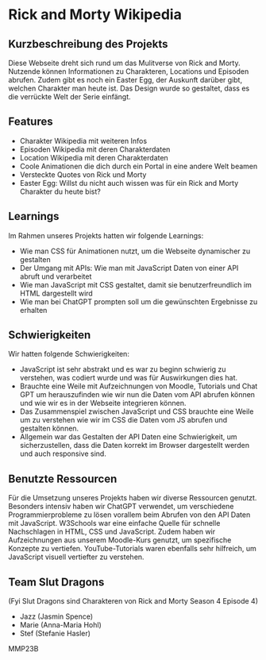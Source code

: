 # Rick and Morty Wikipedia
 
 ## Kurzbeschreibung des Projekts
 
 Diese Webseite dreht sich rund um das Mulitverse von Rick and Morty. Nutzende können Informationen zu Charakteren, Locations und Episoden abrufen. Zudem gibt es noch ein Easter Egg, der Auskunft darüber gibt, welchen Charakter man heute ist. Das Design wurde so gestaltet, dass es die verrückte Welt der Serie einfängt.

## Features

- Charakter Wikipedia mit weiteren Infos
- Episoden Wikipedia mit deren Charakterdaten
- Location Wikipedia mit deren Charakterdaten
- Coole Animationen die dich durch ein Portal in eine andere Welt beamen
- Versteckte Quotes von Rick und Morty
- Easter Egg: Willst du nicht auch wissen was für ein Rick and Morty Charakter du heute bist?

## Learnings
Im Rahmen unseres Projekts hatten wir folgende Learnings:

- Wie man CSS für Animationen nutzt, um die Webseite dynamischer zu gestalten
- Der Umgang mit APIs: Wie man mit JavaScript Daten von einer API abruft und verarbeitet
- Wie man JavaScript mit CSS gestaltet, damit sie benutzerfreundlich im HTML dargestellt wird
- Wie man bei ChatGPT prompten soll um die gewünschten Ergebnisse zu erhalten

## Schwierigkeiten
Wir hatten folgende Schwierigkeiten:

- JavaScript ist sehr abstrakt und es war zu beginn schwierig zu verstehen, was codiert wurde und was für Auswirkungen dies hat.
- Brauchte eine Weile mit Aufzeichnungen von Moodle, Tutorials und Chat GPT um herauszufinden wie wir nun die Daten vom API abrufen können und wie wir es in der Webseite integrieren können.
- Das Zusammenspiel zwischen JavaScript und CSS brauchte eine Weile um zu verstehen wie wir im CSS die Daten vom JS abrufen und gestalten können.
- Allgemein war das Gestalten der API Daten eine Schwierigkeit, um sicherzustellen, dass die Daten korrekt im Browser dargestellt werden und auch responsive sind.

## Benutzte Ressourcen

Für die Umsetzung unseres Projekts haben wir diverse Ressourcen genutzt. Besonders intensiv haben wir ChatGPT verwendet, um verschiedene Programmierprobleme zu lösen vorallem beim Abrufen von den API Daten mit JavaScript. W3Schools war eine einfache Quelle für schnelle Nachschlagen in HTML, CSS und JavaScript. Zudem haben wir Aufzeichnungen aus unserem Moodle-Kurs genutzt, um spezifische Konzepte zu vertiefen. YouTube-Tutorials waren ebenfalls sehr hilfreich, um JavaScript visuell vertiefter zu verstehen.

## Team Slut Dragons

(Fyi Slut Dragons sind Charakteren von  Rick and Morty Season 4 Episode 4)

- Jazz (Jasmin Spence)
- Marie (Anna-Maria Hohl)
- Stef (Stefanie Hasler)

MMP23B
